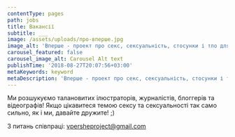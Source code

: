 ```yaml
---
contentType: pages
path: jobs
title: Вакансії
subtitle: ___
image: /assets/uploads/про-вперше.jpg
image_alt: 'Вперше - проект про секс, сексуальність, стосунки і тло для підлітків'
carousel_featured: false
carousel_image_alt: Carousel Alt text
publishTime: '2018-08-27T20:07:56+03:00'
metaKeywords: keyword
metaDescription: 'Вперше - проект про секс, сексуальність, стосунки і тло для підлітків'
---
```

Ми розшукуємо талановитих ілюстраторів, журналістів, блоггерів та відеографів! Якщо цікавитеся темою сексу та сексуальності так само сильно, як і ми, давайте дружите! ;)

З питань співпраці: vpersheproject@gmail.com
